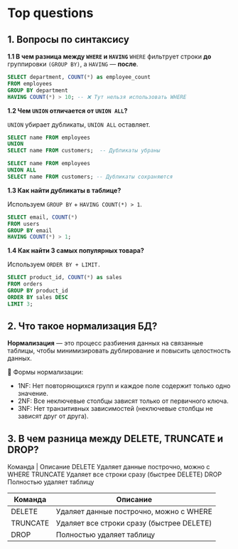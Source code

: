 # Top questions

## 1. Вопросы по синтаксису

**1.1 В чем разница между `WHERE` и `HAVING`**
`WHERE` фильтрует строки **до** группировки `(GROUP BY)`, а `HAVING` — **после**.
```sql
SELECT department, COUNT(*) as employee_count
FROM employees
GROUP BY department
HAVING COUNT(*) > 10; -- ❌ Тут нельзя использовать WHERE
```

**1.2 Чем `UNION` отличается от `UNION ALL`?**

`UNION` убирает дубликаты, `UNION ALL` оставляет.
```sql
SELECT name FROM employees
UNION
SELECT name FROM customers;  -- Дубликаты убраны

SELECT name FROM employees
UNION ALL
SELECT name FROM customers; -- Дубликаты сохраняются
```

**1.3 Как найти дубликаты в таблице?**

Используем `GROUP BY` + `HAVING COUNT(*) > 1`.
```sql
SELECT email, COUNT(*)
FROM users
GROUP BY email
HAVING COUNT(*) > 1;
```

**1.4 Как найти 3 самых популярных товара?**

Используем `ORDER BY + LIMIT.`
```sql
SELECT product_id, COUNT(*) as sales
FROM orders
GROUP BY product_id
ORDER BY sales DESC
LIMIT 3;
```

## 2. Что такое нормализация БД?

**Нормализация** — это процесс разбиения данных на связанные таблицы, 
чтобы минимизировать дублирование и повысить целостность данных.

🔹 Формы нормализации:

- 1NF: Нет повторяющихся групп и каждое поле содержит только одно значение.
- 2NF: Все неключевые столбцы зависят только от первичного ключа.
- 3NF: Нет транзитивных зависимостей (неключевые столбцы не зависят друг от друга).
## 3. В чем разница между DELETE, TRUNCATE и DROP?

Команда |	Описание
DELETE	Удаляет данные построчно, можно с WHERE
TRUNCATE	Удаляет все строки сразу (быстрее DELETE)
DROP	Полностью удаляет таблицу

| Команда     | Описание  |
|----------------------|-------------|
| DELETE    | Удаляет данные построчно, можно с WHERE  |
| TRUNCATE     | Удаляет все строки сразу (быстрее DELETE)   |
| DROP     | Полностью удаляет таблицу  |

